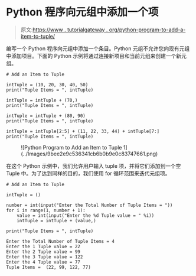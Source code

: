 # Python 程序向元组中添加一个项

> 原文:[https://www . tutorialgateway . org/python-program-to-add-a-item-to-tuple/](https://www.tutorialgateway.org/python-program-to-add-an-item-to-tuple/)

编写一个 Python 程序向元组中添加一个条目。Python 元组不允许您向现有元组中添加项目。下面的 Python 示例将通过连接新项目和当前元组来创建一个新元组。

```
# Add an Item to Tuple

intTuple = (10, 20, 30, 40, 50)
print("Tuple Items = ", intTuple)

intTuple = intTuple + (70,)
print("Tuple Items = ", intTuple)

intTuple = intTuple + (80, 90)
print("Tuple Items = ", intTuple)

intTuple = intTuple[2:5] + (11, 22, 33, 44) + intTuple[7:]
print("Tuple Items = ", intTuple)
```

<figure class="wp-block-image size-large">![Python Program to Add an Item to Tuple 1](../Images/9bee2e9c536341cb6b0b9e0c83747661.png)</figure>

在这个 Python 示例中，我们允许用户输入 tuple 项，并将它们添加到一个空 Tuple 中。为了达到同样的目的，我们使用 for 循环范围来迭代元组项。

```
# Add an Item to Tuple

intTuple = ()

number = int(input("Enter the Total Number of Tuple Items = "))
for i in range(1, number + 1):
    value = int(input("Enter the %d Tuple value = " %i))
    intTuple = intTuple + (value,)

print("Tuple Items = ", intTuple)
```

```
Enter the Total Number of Tuple Items = 4
Enter the 1 Tuple value = 22
Enter the 2 Tuple value = 99
Enter the 3 Tuple value = 122
Enter the 4 Tuple value = 77
Tuple Items =  (22, 99, 122, 77)
```